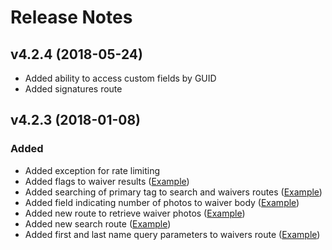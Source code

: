 # Release Notes

## v4.2.4 (2018-05-24)

- Added ability to access custom fields by GUID
- Added signatures route

## v4.2.3 (2018-01-08)

### Added
- Added exception for rate limiting
- Added flags to waiver results ([Example](https://github.com/smartwaivercom/php-sdk#retrieve-a-specific-waiver))
- Added searching of primary tag to search and waivers routes ([Example](https://github.com/smartwaivercom/php-sdk#list-all-signed-waivers))
- Added field indicating number of photos to waiver body ([Example](https://github.com/smartwaivercom/php-sdk#retrieve-a-specific-waiver))
- Added new route to retrieve waiver photos ([Example](https://github.com/smartwaivercom/php-sdk#retrieve-photos-on-a-waiver))
- Added new search route ([Example](https://github.com/smartwaivercom/php-sdk#search-for-waivers))
- Added first and last name query parameters to waivers route ([Example](https://github.com/smartwaivercom/php-sdk#list-all-signed-waivers))
